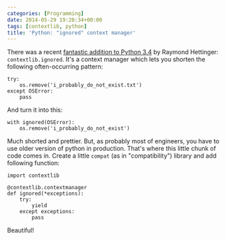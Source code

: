 ```yaml
---
categories: [Programming]
date: 2014-05-29 19:20:34+00:00
tags: [contextlib, python]
title: 'Python: "ignored" context manager'
---
```


There was a recent [fantastic addition to Python 3.4][1] by Raymond Hettinger:
`contextlib.ignored`. It's a context manager which lets you shorten the
following often-occurring pattern:

    try:
        os.remove('i_probably_do_not_exist.txt')
    except OSError:
        pass

And turn it into this:

    with ignored(OSError):
        os.remove('i_probably_do_not_exist')

Much shorted and prettier. But, as probably most of engineers, you have to use
older version of python in production. That's where this little chunk of code
comes in. Create a little `compat` (as in "compatibility") library and add
following function:

    import contextlib

    @contextlib.contextmanager
    def ignored(*exceptions):
        try:
            yield
        except exceptions:
            pass

Beautiful!

[1]: http://hg.python.org/cpython/rev/406b47c64480
